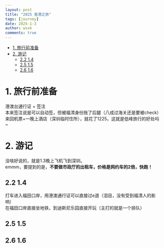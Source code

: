 ```yaml
---
layout: post
title: "2025 香港之旅"
tags: [journey]
date: 2025-1-3
author: wsxk
comments: true
---
```


- [1. 旅行前准备](#1-旅行前准备)
- [2. 游记](#2-游记)
  - [2.2 1.4](#22-14)
  - [2.5 1.5](#25-15)
  - [2.6 1.6](#26-16)


# 1. 旅行前准备<br>
港澳台通行证 + 签注<br>
本来签注说是可以自动签，但被福清身份拖了后腿（八成过海关还是要被check）<br>
来回机票+一晚上酒店（深圳临时住所），就花了1225，这就是低峰旅行的好处吗~<br>

# 2. 游记<br>
没啥好说的，就是1.3晚上飞机飞到深圳。<br>
emmm，要提到的是，**不要做市政厅的出租车，价格是网约车的2倍，快跑！**<br>

## 2.2 1.4<br>
打车进入福田口岸，用港澳通行证可以直接过e道（泪目，没有受到福清人的影响）<br>
在福田口岸直接坐地铁，到迪斯尼乐园直接开玩（主打的就是一个排队）<br>

## 2.5 1.5<br>


## 2.6 1.6<br>


<!-- Google tag (gtag.js) -->
<script async src="https://www.googletagmanager.com/gtag/js?id=G-C22S5YSYL7"></script>
<script>
  window.dataLayer = window.dataLayer || [];
  function gtag(){dataLayer.push(arguments);}
  gtag('js', new Date());

  gtag('config', 'G-C22S5YSYL7');
</script>